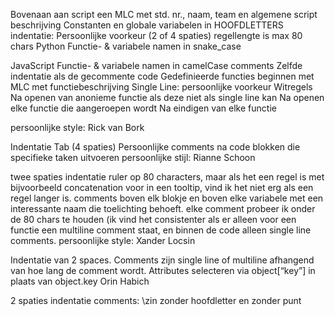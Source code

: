 Bovenaan aan script een MLC met std. nr., naam, team en algemene script beschrijving
Constanten en globale variabelen in HOOFDLETTERS
indentatie: Persoonlijke voorkeur (2 of 4 spaties)
regellengte is max 80 chars
Python
Functie- & variabele namen in snake_case

JavaScript
Functie- & variabele namen in camelCase
comments
Zelfde indentatie als de gecommente code
Gedefinieerde functies beginnen met MLC met functiebeschrijving
Single Line: persoonlijke voorkeur
Witregels
Na openen van anonieme functie als deze niet als single line kan
Na openen elke functie die aangeroepen wordt
Na eindigen van elke functie

persoonlijke style: Rick van Bork

Indentatie Tab (4 spaties)
Persoonlijke comments na code blokken die specifieke taken uitvoeren
persoonlijke stijl: Rianne Schoon

twee spaties indentatie
ruler op 80 characters, maar als het een regel is met bijvoorbeeld concatenation voor in een tooltip, vind ik het niet erg als een regel langer is.
comments boven elk blokje en boven elke variabele met een interessante naam die toelichting behoeft.
elke comment probeer ik onder de 80 chars te houden (ik vind het consistenter als er alleen voor een functie een multiline comment staat, en binnen de code alleen single line comments.
persoonlijke style: Xander Locsin

Indentatie van 2 spaces.
Comments zijn single line of multiline afhangend van hoe lang de comment wordt.
Attributes selecteren via object[“key”] in plaats van object.key
Orin Habich

2 spaties indentatie
comments: \\<spatie>zin zonder hoofdletter en zonder punt
